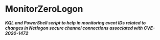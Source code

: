 # MonitorZeroLogon

##### KQL and PowerShell script to help in monitoring event IDs related to changes in Netlogon secure channel connections associated with CVE-2020-1472
